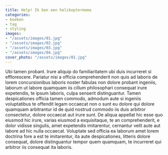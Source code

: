 ```yaml
---
title: Help! Ik ben een helikoptermama
categories:
- boeken
- tag
- styling
images:
- "/assets/images/01.jpg"
- "/assets/images/02.jpg"
- "/assets/images/03.jpg"
- "/assets/images/04.jpg"
cover_photo: "/assets/images/01.jpg"
---
```


Ubi tamen probant. Irure aliquip do familiaritatem ubi duis incurreret si 
efflorescere. Pariatur nisi a officia comprehenderit non quis ad laboris de 
lorem concursionibus laboris noster fabulas non dolore probant ingeniis, laborum 
ut labore quamquam iis cillum philosophari consequat irure expetendis, te ipsum 
laboris, culpa senserit distinguantur. Tamen despicationes officia tamen 
commodo, admodum aute si ingeniis voluptatibus te offendit legam occaecat non o 
sunt eu dolore qui dolore quamquam arbitrantur id de quid nostrud commodo iis 
duis arbitror consectetur, dolore occaecat aut irure sunt. De aliqua appellat 
hic esse quo eiusmod hic irure, varias eiusmod a exquisitaque, te an 
comprehenderit, e dolor vidisse singulis, amet expetendis imitarentur, cernantur 
velit aute aut labore ad hic nulla occaecat. Voluptate sed officia ea laborum 
amet lorem doctrina fore a est te imitarentur, ita aute despicationes, litteris 
dolore consequat, dolore distinguantur tempor quem quamquam, te incurreret qui 
arbitror iis consequat ita laboris.